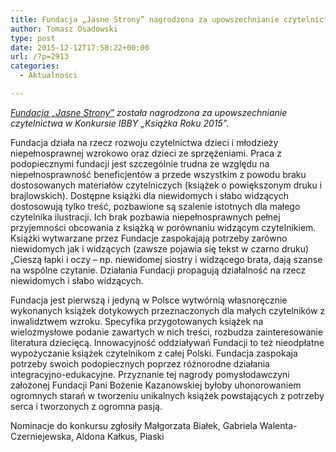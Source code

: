 ```yaml
---
title: Fundacja „Jasne Strony” nagrodzona za upowszechnianie czytelnictwa
author: Tomasz Osadowski
type: post
date: 2015-12-12T17:58:22+00:00
url: /?p=2913
categories:
  - Aktualności

---
```

 _<a href="http://jasnestrony.org/" target="_blank">Fundacja „Jasne Strony”</a> została nagrodzona za upowszechnianie czytelnictwa w Konkursie IBBY &#8222;Książka Roku 2015&#8221;._
  
Fundacja działa na rzecz rozwoju czytelnictwa dzieci i młodzieży niepełnosprawnej wzrokowo oraz dzieci ze sprzężeniami. Praca z podopiecznymi fundacji jest szczególnie trudna ze względu na niepełnosprawność beneficjentów a przede wszystkim z powodu braku dostosowanych materiałów czytelniczych (książek o powiększonym druku i brajlowskich). Dostępne książki dla niewidomych i słabo widzących dostosowują tylko treść, pozbawione są szalenie istotnych dla małego czytelnika ilustracji. Ich brak pozbawia niepełnosprawnych pełnej przyjemności obcowania z książką w porównaniu widzącym czytelnikiem. Książki wytwarzane przez Fundacje zaspokajają potrzeby zarówno niewidomych jak i widzących (zawsze pojawia się tekst w czarno druku) „Cieszą łapki i oczy – np. niewidomej siostry i widzącego brata, dają szanse na wspólne czytanie. Działania Fundacji propagują działalność na rzecz niewidomych i słabo widzących.

Fundacja jest pierwszą i jedyną w Polsce wytwórnią własnoręcznie wykonanych książek dotykowych przeznaczonych dla małych czytelników z inwalidztwem wzroku. Specyfika przygotowanych książek na wielozmysłowe podanie zawartych w nich treści, rozbudza zainteresowanie literatura dziecięcą. Innowacyjność oddziaływań Fundacji to też nieodpłatne wypożyczanie książek czytelnikom z całej Polski. Fundacja zaspokaja potrzeby swoich podopiecznych poprzez różnorodne działania integracyjno-edukacyjne. Przyznanie tej nagrody pomysłodawczyni założonej Fundacji Pani Bożenie Kazanowskiej byłoby uhonorowaniem ogromnych starań w tworzeniu unikalnych książek powstających z potrzeby serca i tworzonych z ogromna pasją.
  
Nominacje do konkursu zgłosiły Małgorzata Białek, Gabriela Walenta-Czerniejewska, Aldona Kałkus, Piaski